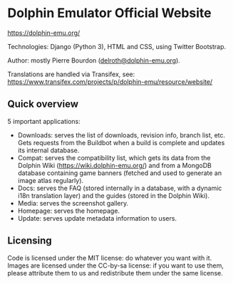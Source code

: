 Dolphin Emulator Official Website
=================================

https://dolphin-emu.org/

Technologies: Django (Python 3), HTML and CSS, using Twitter Bootstrap.

Author: mostly Pierre Bourdon (delroth@dolphin-emu.org).

Translations are handled via Transifex, see:
    https://www.transifex.com/projects/p/dolphin-emu/resource/website/

Quick overview
--------------

5 important applications:
 * Downloads: serves the list of downloads, revision info, branch list, etc.
   Gets requests from the Buildbot when a build is complete and updates its
   internal database.
 * Compat: serves the compatibility list, which gets its data from the Dolphin
   Wiki (https://wiki.dolphin-emu.org/) and from a MongoDB database containing
   game banners (fetched and used to generate an image atlas regularly).
 * Docs: serves the FAQ (stored internally in a database, with a dynamic i18n
   translation layer) and the guides (stored in the Dolphin Wiki).
 * Media: serves the screenshot gallery.
 * Homepage: serves the homepage.
 * Update: serves update metadata information to users.

Licensing
---------

Code is licensed under the MIT license: do whatever you want with it. Images
are licensed under the CC-by-sa license: if you want to use them, please
attribute them to us and redistribute them under the same license.
